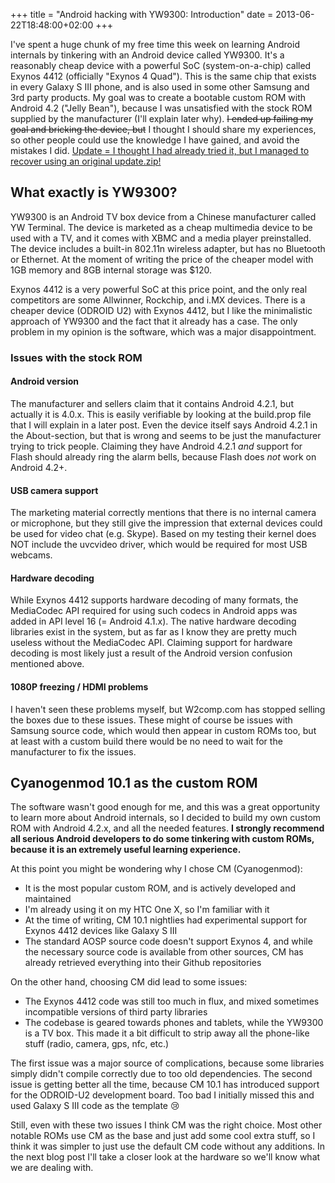 +++
title = "Android hacking with YW9300: Introduction"
date = 2013-06-22T18:48:00+02:00
+++

I've spent a huge chunk of my free time this week on learning Android internals by tinkering with an Android device called YW9300. It's a reasonably cheap device with a powerful SoC (system-on-a-chip) called Exynos 4412 (officially "Exynos 4 Quad"). This is the same chip that exists in every Galaxy S III phone, and is also used in some other Samsung and 3rd party products. My goal was to create a bootable custom ROM with Android 4.2 ("Jelly Bean"), because I was unsatisfied with the stock ROM supplied by the manufacturer (I'll explain later why). <del>I ended up failing my goal and bricking the device, but</del> I thought I should share my experiences, so other people could use the knowledge I have gained, and avoid the mistakes I did. <ins>Update = I thought I had already tried it, but I managed to recover using an original update.zip!</ins>

## What exactly is YW9300?

YW9300 is an Android TV box device from a Chinese manufacturer called YW Terminal. The device is marketed as a cheap multimedia device to be used with a TV, and it comes with XBMC and a media player preinstalled. The device includes a built-in 802.11n wireless adapter, but has no Bluetooth or Ethernet. At the moment of writing the price of the cheaper model with 1GB memory and 8GB internal storage was $120.

Exynos 4412 is a very powerful SoC at this price point, and the only real competitors are some Allwinner, Rockchip, and i.MX devices. There is a cheaper device (ODROID U2) with Exynos 4412, but I like the minimalistic approach of YW9300 and the fact that it already has a case. The only problem in my opinion is the software, which was a major disappointment.

### Issues with the stock ROM

#### Android version

The manufacturer and sellers claim that it contains Android 4.2.1, but actually it is 4.0.x. This is easily verifiable by looking at the build.prop file that I will explain in a later post. Even the device itself says Android 4.2.1 in the About-section, but that is wrong and seems to be just the manufacturer trying to trick people. Claiming they have Android 4.2.1 _and_ support for Flash should already ring the alarm bells, because Flash does _not_ work on Android 4.2+.

#### USB camera support

The marketing material correctly mentions that there is no internal camera or microphone, but they still give the impression that external devices could be used for video chat (e.g. Skype). Based on my testing their kernel does NOT include the uvcvideo driver, which would be required for most USB webcams.

#### Hardware decoding

While Exynos 4412 supports hardware decoding of many formats, the MediaCodec API required for using such codecs in Android apps was added in API level 16 (= Android 4.1.x). The native hardware decoding libraries exist in the system, but as far as I know they are pretty much useless without the MediaCodec API. Claiming support for hardware decoding is most likely just a result of the Android version confusion mentioned above.

#### 1080P freezing / HDMI problems

I haven't seen these problems myself, but W2comp.com has stopped selling the boxes due to these issues. These might of course be issues with Samsung source code, which would then appear in custom ROMs too, but at least with a custom build there would be no need to wait for the manufacturer to fix the issues.

## Cyanogenmod 10.1 as the custom ROM

The software wasn't good enough for me, and this was a great opportunity to learn more about Android internals, so I decided to build my own custom ROM with Android 4.2.x, and all the needed features. **I strongly recommend all serious Android developers to do some tinkering with custom ROMs, because it is an extremely useful learning experience.**

At this point you might be wondering why I chose CM (Cyanogenmod):

*   It is the most popular custom ROM, and is actively developed and maintained
*   I'm already using it on my HTC One X, so I'm familiar with it
*   At the time of writing, CM 10.1 nightlies had experimental support for Exynos 4412 devices like Galaxy S III
*   The standard AOSP source code doesn't support Exynos 4, and while the necessary source code is available from other sources, CM has already retrieved everything into their Github repositories

On the other hand, choosing CM did lead to some issues:

*   The Exynos 4412 code was still too much in flux, and mixed sometimes incompatible versions of third party libraries
*   The codebase is geared towards phones and tablets, while the YW9300 is a TV box. This made it a bit difficult to strip away all the phone-like stuff (radio, camera, gps, nfc, etc.)

The first issue was a major source of complications, because some libraries simply didn't compile correctly due to too old dependencies. The second issue is getting better all the time, because CM 10.1 has introduced support for the ODROID-U2 development board. Too bad I initially missed this and used Galaxy S III code as the template :cry:

Still, even with these two issues I think CM was the right choice. Most other notable ROMs use CM as the base and just add some cool extra stuff, so I think it was simpler to just use the default CM code without any additions. In the next blog post I'll take a closer look at the hardware so we'll know what we are dealing with.
